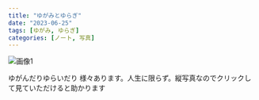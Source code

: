 ```yaml
---
title: "ゆがみとゆらぎ"
date: "2023-06-25"
tags: [ゆがみ, ゆらぎ]
categories: [ノート, 写真]
---
```


![画像1](https://assets.st-note.com/img/1687664842138-dWsy2pmjyX.jpg)

ゆがんだりゆらいだり 様々あります。人生に限らず。縦写真なのでクリックして見ていただけると助かります

